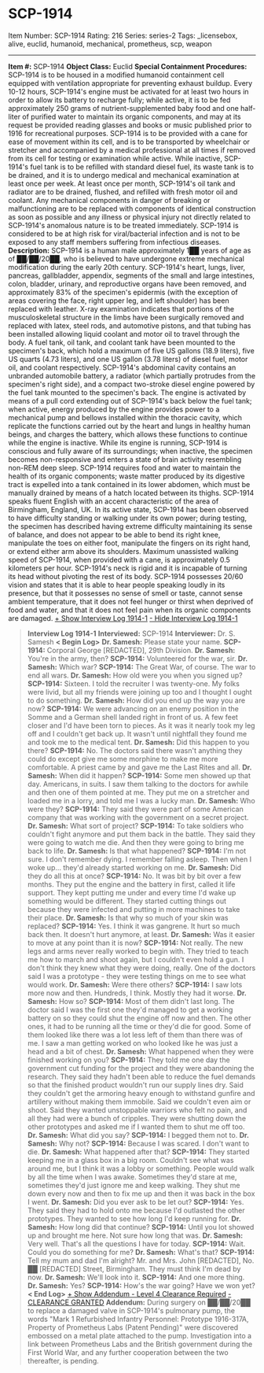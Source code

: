 # SCP-1914
Item Number: SCP-1914
Rating: 216
Series: series-2
Tags: _licensebox, alive, euclid, humanoid, mechanical, prometheus, scp, weapon

---

**Item #:** SCP-1914
**Object Class:** Euclid
**Special Containment Procedures:** SCP-1914 is to be housed in a modified humanoid containment cell equipped with ventilation appropriate for preventing exhaust buildup. Every 10-12 hours, SCP-1914's engine must be activated for at least two hours in order to allow its battery to recharge fully; while active, it is to be fed approximately 250 grams of nutrient-supplemented baby food and one half-liter of purified water to maintain its organic components, and may at its request be provided reading glasses and books or music published prior to 1916 for recreational purposes. SCP-1914 is to be provided with a cane for ease of movement within its cell, and is to be transported by wheelchair or stretcher and accompanied by a medical professional at all times if removed from its cell for testing or examination while active.
While inactive, SCP-1914's fuel tank is to be refilled with standard diesel fuel, its waste tank is to be drained, and it is to undergo medical and mechanical examination at least once per week. At least once per month, SCP-1914's oil tank and radiator are to be drained, flushed, and refilled with fresh motor oil and coolant. Any mechanical components in danger of breaking or malfunctioning are to be replaced with components of identical construction as soon as possible and any illness or physical injury not directly related to SCP-1914's anomalous nature is to be treated immediately. SCP-1914 is considered to be at high risk for viral/bacterial infection and is not to be exposed to any staff members suffering from infectious diseases.
**Description:** SCP-1914 is a human male approximately 1██ years of age as of ██/██/20██, who is believed to have undergone extreme mechanical modification during the early 20th century. SCP-1914's heart, lungs, liver, pancreas, gallbladder, appendix, segments of the small and large intestines, colon, bladder, urinary, and reproductive organs have been removed, and approximately 83% of the specimen's epidermis (with the exception of areas covering the face, right upper leg, and left shoulder) has been replaced with leather. X-ray examination indicates that portions of the musculoskeletal structure in the limbs have been surgically removed and replaced with latex, steel rods, and automotive pistons, and that tubing has been installed allowing liquid coolant and motor oil to travel through the body. A fuel tank, oil tank, and coolant tank have been mounted to the specimen's back, which hold a maximum of five US gallons (18.9 liters), five US quarts (4.73 liters), and one US gallon (3.78 liters) of diesel fuel, motor oil, and coolant respectively.
SCP-1914's abdominal cavity contains an unbranded automobile battery, a radiator (which partially protrudes from the specimen's right side), and a compact two-stroke diesel engine powered by the fuel tank mounted to the specimen's back. The engine is activated by means of a pull cord extending out of SCP-1914's back below the fuel tank; when active, energy produced by the engine provides power to a mechanical pump and bellows installed within the thoracic cavity, which replicate the functions carried out by the heart and lungs in healthy human beings, and charges the battery, which allows these functions to continue while the engine is inactive. While its engine is running, SCP-1914 is conscious and fully aware of its surroundings; when inactive, the specimen becomes non-responsive and enters a state of brain activity resembling non-REM deep sleep. SCP-1914 requires food and water to maintain the health of its organic components; waste matter produced by its digestive tract is expelled into a tank contained in its lower abdomen, which must be manually drained by means of a hatch located between its thighs.
SCP-1914 speaks fluent English with an accent characteristic of the area of Birmingham, England, UK. In its active state, SCP-1914 has been observed to have difficulty standing or walking under its own power; during testing, the specimen has described having extreme difficulty maintaining its sense of balance, and does not appear to be able to bend its right knee, manipulate the toes on either foot, manipulate the fingers on its right hand, or extend either arm above its shoulders. Maximum unassisted walking speed of SCP-1914, when provided with a cane, is approximately 0.5 kilometers per hour. SCP-1914's neck is rigid and it is incapable of turning its head without pivoting the rest of its body. SCP-1914 possesses 20/60 vision and states that it is able to hear people speaking loudly in its presence, but that it possesses no sense of smell or taste, cannot sense ambient temperature, that it does not feel hunger or thirst when deprived of food and water, and that it does not feel pain when its organic components are damaged.
[\+ Show Interview Log 1914-1](javascript:;)
[\- Hide Interview Log 1914-1](javascript:;)
> **Interview Log 1914-1**
> **Interviewed:** SCP-1914
> **Interviewer:** Dr. S. Samesh
> **< Begin Log>**
> **Dr. Samesh:** Please state your name.
> **SCP-1914:** Corporal George [REDACTED], 29th Division.
> **Dr. Samesh:** You're in the army, then?
> **SCP-1914:** Volunteered for the war, sir.
> **Dr. Samesh:** Which war?
> **SCP-1914:** The Great War, of course. The war to end all wars.
> **Dr. Samesh:** How old were you when you signed up?
> **SCP-1914:** Sixteen. I told the recruiter I was twenty-one. My folks were livid, but all my friends were joining up too and I thought I ought to do something.
> **Dr. Samesh:** How did you end up the way you are now?
> **SCP-1914:** We were advancing on an enemy position in the Somme and a German shell landed right in front of us. A few feet closer and I'd have been torn to pieces. As it was it nearly took my leg off and I couldn't get back up. It wasn't until nightfall they found me and took me to the medical tent.
> **Dr. Samesh:** Did this happen to you there?
> **SCP-1914:** No. The doctors said there wasn't anything they could do except give me some morphine to make me more comfortable. A priest came by and gave me the Last Rites and all.
> **Dr. Samesh:** When did it happen?
> **SCP-1914:** Some men showed up that day. Americans, in suits. I saw them talking to the doctors for awhile and then one of them pointed at me. They put me on a stretcher and loaded me in a lorry, and told me I was a lucky man.
> **Dr. Samesh:** Who were they?
> **SCP-1914:** They said they were part of some American company that was working with the government on a secret project.
> **Dr. Samesh:** What sort of project?
> **SCP-1914:** To take soldiers who couldn't fight anymore and put them back in the battle. They said they were going to watch me die. And then they were going to bring me back to life.
> **Dr. Samesh:** Is that what happened?
> **SCP-1914:** I'm not sure. I don't remember dying. I remember falling asleep. Then when I woke up… they'd already started working on me.
> **Dr. Samesh:** Did they do all this at once?
> **SCP-1914:** No. It was bit by bit over a few months. They put the engine and the battery in first, called it life support. They kept putting me under and every time I'd wake up something would be different. They started cutting things out because they were infected and putting in more machines to take their place.
> **Dr. Samesh:** Is that why so much of your skin was replaced?
> **SCP-1914:** Yes. I think it was gangrene. It hurt so much back then. It doesn't hurt anymore, at least.
> **Dr. Samesh:** Was it easier to move at any point than it is now?
> **SCP-1914:** Not really. The new legs and arms never really worked to begin with. They tried to teach me how to march and shoot again, but I couldn't even hold a gun. I don't think they knew what they were doing, really. One of the doctors said I was a prototype - they were testing things on me to see what would work.
> **Dr. Samesh:** Were there others?
> **SCP-1914:** I saw lots more now and then. Hundreds, I think. Mostly they had it worse.
> **Dr. Samesh:** How so?
> **SCP-1914:** Most of them didn't last long. The doctor said I was the first one they'd managed to get a working battery on so they could shut the engine off now and then. The other ones, it had to be running all the time or they'd die for good. Some of them looked like there was a lot less left of them than there was of me. I saw a man getting worked on who looked like he was just a head and a bit of chest.
> **Dr. Samesh:** What happened when they were finished working on you?
> **SCP-1914:** They told me one day the government cut funding for the project and they were abandoning the research. They said they hadn't been able to reduce the fuel demands so that the finished product wouldn't run our supply lines dry. Said they couldn't get the armoring heavy enough to withstand gunfire and artillery without making them immobile. Said we couldn't even aim or shoot. Said they wanted unstoppable warriors who felt no pain, and all they had were a bunch of cripples. They were shutting down the other prototypes and asked me if I wanted them to shut me off too.
> **Dr. Samesh:** What did you say?
> **SCP-1914:** I begged them not to.
> **Dr. Samesh:** Why not?
> **SCP-1914:** Because I was scared. I don't want to die.
> **Dr. Samesh:** What happened after that?
> **SCP-1914:** They started keeping me in a glass box in a big room. Couldn't see what was around me, but I think it was a lobby or something. People would walk by all the time when I was awake. Sometimes they'd stare at me, sometimes they'd just ignore me and keep walking. They shut me down every now and then to fix me up and then it was back in the box I went.
> **Dr. Samesh:** Did you ever ask to be let out?
> **SCP-1914:** Yes. They said they had to hold onto me because I'd outlasted the other prototypes. They wanted to see how long I'd keep running for.
> **Dr. Samesh:** How long did that continue?
> **SCP-1914:** Until you lot showed up and brought me here. Not sure how long that was.
> **Dr. Samesh:** Very well. That's all the questions I have for today.
> **SCP-1914:** Wait. Could you do something for me?
> **Dr. Samesh:** What's that?
> **SCP-1914:** Tell my mum and dad I'm alright? Mr. and Mrs. John [REDACTED], No. ██ [REDACTED] Street, Birmingham. They must think I'm dead by now.
> **Dr. Samesh:** We'll look into it.
> **SCP-1914:** And one more thing.
> **Dr. Samesh:** Yes?
> **SCP-1914:** How's the war going? Have we won yet?
> **< End Log>**
[\+ Show Addendum - Level 4 Clearance Required](javascript:;)
[\- CLEARANCE GRANTED](javascript:;)
**Addendum:** During surgery on ██/██/20██ to replace a damaged valve in SCP-1914's pulmonary pump, the words "Mark 1 Refurbished Infantry Personnel: Prototype 1916-317A, Property of Prometheus Labs (Patent Pending)" were discovered embossed on a metal plate attached to the pump. Investigation into a link between Prometheus Labs and the British government during the First World War, and any further cooperation between the two thereafter, is pending.